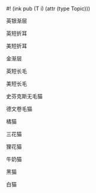 #! (ink pub (T i) (attr (type Topic)))

英银渐层

英短折耳

美短折耳

金渐层

英短长毛

美短长毛

史芬克斯无毛猫

德文卷毛猫

橘猫

三花猫

狸花猫

牛奶猫

黑猫

白猫
